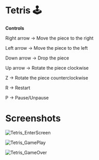 # Tetris 🕹️

**Controls**

Right arrow -> Move the piece to the right

Left arrow -> Move the piece to the left

Down arrow -> Drop the piece

Up arrow -> Rotate the piece clockwise

Z -> Rotate the piece counterclockwise

R -> Restart

P -> Pause/Unpause

# Screenshots
![Tetris_EnterScreen](https://user-images.githubusercontent.com/118135277/224503370-a976f44f-ef10-432a-a9ed-9cfb09f59e3d.png)


![Tetris_GamePlay](https://user-images.githubusercontent.com/118135277/224503376-0e7821c9-e101-4b9e-822d-caa0d284dc76.png)


![Tetris_GameOver](https://user-images.githubusercontent.com/118135277/224503381-d78dcde1-c577-4524-9f4e-c6ab6739ff08.png)
